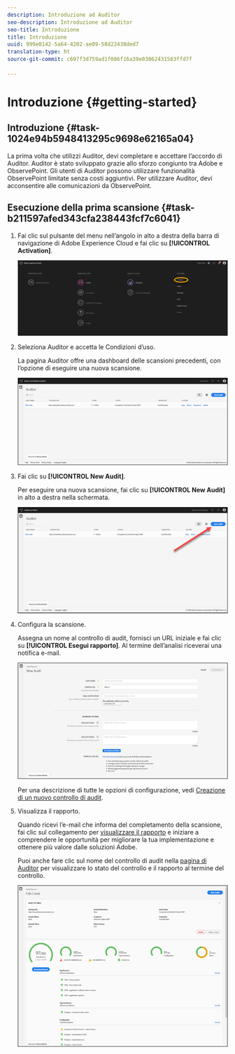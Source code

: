 ```yaml
---
description: Introduzione ad Auditor
seo-description: Introduzione ad Auditor
seo-title: Introduzione
title: Introduzione
uuid: 999e0142-5a64-4202-ae09-58d22438ded7
translation-type: ht
source-git-commit: c697f3d759ad1f086f16a39e03062431583ffd7f

---
```



# Introduzione {#getting-started}

## Introduzione {#task-1024e94b5948413295c9698e62165a04}

<!--
This page is a placeholder for now, we need things like prerequisites, any planning that should be done before using Auditor, initial setup info--that kind of thing.
-->

La prima volta che utilizzi Auditor, devi completare e accettare l’accordo di Auditor. Auditor è stato sviluppato grazie allo sforzo congiunto tra Adobe e ObservePoint. Gli utenti di Auditor possono utilizzare funzionalità ObservePoint limitate senza costi aggiuntivi. Per utilizzare Auditor, devi acconsentire alle comunicazioni da ObservePoint.

## Esecuzione della prima scansione {#task-b211597afed343cfa238443fcf7c6041}

1. Fai clic sul pulsante del menu nell’angolo in alto a destra della barra di navigazione di Adobe Experience Cloud e fai clic su **[!UICONTROL Activation]**.

   ![](assets/activate.png)

1. Seleziona Auditor e accetta le Condizioni d’uso.

   La pagina Auditor offre una dashboard delle scansioni precedenti, con l’opzione di eseguire una nuova scansione.

   ![](assets/home.png)

1. Fai clic su **[!UICONTROL New Audit]**.

   Per eseguire una nuova scansione, fai clic su **[!UICONTROL New Audit]** in alto a destra nella schermata.

   ![](assets/new-audit-button.png)

1. Configura la scansione.

   Assegna un nome al controllo di audit, fornisci un URL iniziale e fai clic su **[!UICONTROL Esegui rapporto]**. Al termine dell’analisi riceverai una notifica e-mail.

   ![](assets/config.png)

   Per una descrizione di tutte le opzioni di configurazione, vedi [Creazione di un nuovo controllo di audit](../create-audit/create-new-audit.md#task-6d157f80e5264642b877c2820b1d077d).
1. Visualizza il rapporto.

   Quando ricevi l’e-mail che informa del completamento della scansione, fai clic sul collegamento per [visualizzare il rapporto](../reports/scorecard.md#concept-8958a64346c34f74844553dda1ccf869) e iniziare a comprendere le opportunità per migliorare la tua implementazione e ottenere più valore dalle soluzioni Adobe.

   Puoi anche fare clic sul nome del controllo di audit nella [pagina di Auditor](../get-started/audit-list.md) per visualizzare lo stato del controllo e il rapporto al termine del controllo.

   ![](assets/report.png)
